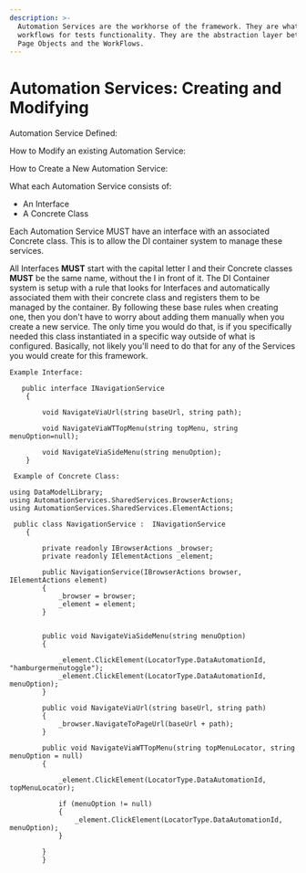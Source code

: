 ```yaml
---
description: >-
  Automation Services are the workhorse of the framework. They are what give the
  workflows for tests functionality. They are the abstraction layer between the
  Page Objects and the WorkFlows.
---
```


# Automation Services: Creating and Modifying

Automation Service Defined: 

How to Modify an existing Automation Service: 

How to Create a New Automation Service:

What each Automation Service consists of: 

* An Interface 
* A Concrete Class

Each Automation Service MUST have an interface with an associated Concrete class. This is to allow the DI container system to manage these services.

All Interfaces **MUST** start with the capital letter I and their Concrete classes **MUST** be the same name, without the I in front of it.  The DI Container system is setup with a rule that looks for Interfaces and automatically associated them with their concrete class and registers them to be managed by the container. By following these base rules when creating one, then you don't have to worry about adding them manually when you create a new service. The only time you would do that, is if you specifically needed this class instantiated in a specific way outside of what is configured. Basically, not likely you'll need to do that for any of the Services you would create for this framework.

```text
Example Interface: 

   public interface INavigationService
    {           

        void NavigateViaUrl(string baseUrl, string path);

        void NavigateViaWTTopMenu(string topMenu, string menuOption=null);

        void NavigateViaSideMenu(string menuOption);
    }
```

```text
 Example of Concrete Class:
 
using DataModelLibrary;
using AutomationServices.SharedServices.BrowserActions;
using AutomationServices.SharedServices.ElementActions;
 
 public class NavigationService :  INavigationService
    {
        
        private readonly IBrowserActions _browser;
        private readonly IElementActions _element;

        public NavigationService(IBrowserActions browser, IElementActions element)
        {           
            _browser = browser;
            _element = element;
        }


        public void NavigateViaSideMenu(string menuOption)
        {
           
            _element.ClickElement(LocatorType.DataAutomationId, "hamburgermenutoggle");
            _element.ClickElement(LocatorType.DataAutomationId, menuOption);           
        }

        public void NavigateViaUrl(string baseUrl, string path)
        {            
            _browser.NavigateToPageUrl(baseUrl + path);
        }

        public void NavigateViaWTTopMenu(string topMenuLocator, string menuOption = null)
        {
            
            _element.ClickElement(LocatorType.DataAutomationId, topMenuLocator);           

            if (menuOption != null)
            {
                _element.ClickElement(LocatorType.DataAutomationId, menuOption);
            }
           
        }
        }
```

